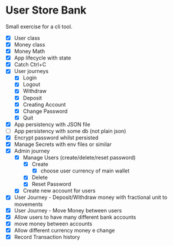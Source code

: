 # User Store Bank

Small exercise for a cli tool.

- [x] User class
- [x] Money class
- [x] Money Math
- [x] App lifecycle with state
- [x] Catch Ctrl+C
- [x] User journeys
    - [x] Login
    - [x] Logout
    - [x] Withdraw
    - [x] Deposit
    - [x] Creating Account 
    - [x] Change Password
    - [x] Quit
- [x] App persistency with JSON file
- [ ] App persistency with some db (not plain json)
- [x] Encrypt password whilst persisted
- [x] Manage Secrets with env files or similar
- [x] Admin journey
    - [x] Manage Users (create/delete/reset password)
      - [x] Create
        - [x] choose user currency of main wallet 
      - [x] Delete
      - [x] Reset Password
    - [x] Create new account for users
- [x] User Journey - Deposit/Withdraw money with fractional unit to movements
- [x] User Journey - Move Money between users
- [x] Allow users to have many different bank accounts
- [x] move money between accounts
- [x] Allow different currency money e change
- [x] Record Transaction history